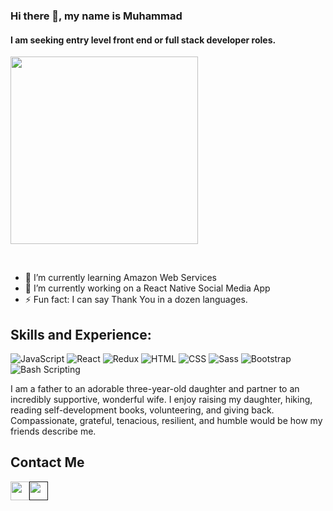 ### Hi there 👋, my name is Muhammad 
#### I am seeking entry level front end or full stack developer roles. 

<a href="https://www.rsproje.com/assets/img/software.jpg" target="blank"><img align="center" src="https://www.rsproje.com/assets/img/software.jpg" height="300" /></a>
<br/>

<br/>


- 🌱  I’m currently learning Amazon Web Services 
- 🔭 I’m currently working on a React Native Social Media App 
- ⚡  Fun fact: I can say Thank You in a dozen languages. 

## Skills and Experience:
<!-- https://simpleicons.org -->
<!-- https://github.com/simple-icons/simple-icons/blob/develop/slugs.md -->

<p>
  <img alt="JavaScript" src="https://img.shields.io/badge/JavaScript-F7DF1E?logo=javascript&logoColor=white&style=flat" />
  <img alt="React" src="https://img.shields.io/badge/React-61DAFB?logo=react&logoColor=white&style=flat" />
  <img alt="Redux" src="https://img.shields.io/badge/Redux-764BC?logo=redux&logoColor=white&style=flat" />

  <img alt="HTML" src="https://img.shields.io/badge/HTML-E34F26?logo=html5&logoColor=white&style=flat" />
  <img alt="CSS" src="https://img.shields.io/badge/CSS-1572B6?logo=css3&logoColor=white&style=flat" />
  <img alt="Sass" src="https://img.shields.io/badge/Sass-CC6699?logo=sass&logoColor=white&style=flat" />
 
  <img alt="Bootstrap" src="https://img.shields.io/badge/Bootstrap-7952B3?logo=bootstrap&logoColor=white&style=flat" />
  
  <img alt="Bash Scripting" src="https://img.shields.io/badge/Bash-4EAA25?logo=gnubash&logoColor=white&style=flat" />
</p>
  


I am a father to an adorable three-year-old daughter and partner to an incredibly supportive, wonderful wife. 
I enjoy raising my daughter, hiking, reading self-development books, volunteering, and giving back. 
Compassionate, grateful, tenacious, resilient, and humble would be how my friends describe me. 


## Contact Me
<a href="https://www.linkedin.com/in/mshahbaz0423/" target="blank"><img align="center" src="https://img.shields.io/badge/-Linkedin-darkblue" height="30" /></a><a href="" target="blank"><img align="center" src="https://img.shields.io/badge/-Portfolio-yellow" height="30" /></a>




